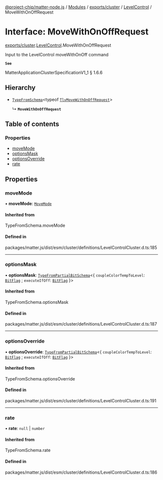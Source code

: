 [@project-chip/matter-node.js](../README.md) / [Modules](../modules.md) / [exports/cluster](../modules/exports_cluster.md) / [LevelControl](../modules/exports_cluster.LevelControl.md) / MoveWithOnOffRequest

# Interface: MoveWithOnOffRequest

[exports/cluster](../modules/exports_cluster.md).[LevelControl](../modules/exports_cluster.LevelControl.md).MoveWithOnOffRequest

Input to the LevelControl moveWithOnOff command

**`See`**

MatterApplicationClusterSpecificationV1_1 § 1.6.6

## Hierarchy

- [`TypeFromSchema`](../modules/exports_tlv.md#typefromschema)\<typeof [`TlvMoveWithOnOffRequest`](../modules/exports_cluster.LevelControl.md#tlvmovewithonoffrequest)\>

  ↳ **`MoveWithOnOffRequest`**

## Table of contents

### Properties

- [moveMode](exports_cluster.LevelControl.MoveWithOnOffRequest.md#movemode)
- [optionsMask](exports_cluster.LevelControl.MoveWithOnOffRequest.md#optionsmask)
- [optionsOverride](exports_cluster.LevelControl.MoveWithOnOffRequest.md#optionsoverride)
- [rate](exports_cluster.LevelControl.MoveWithOnOffRequest.md#rate)

## Properties

### moveMode

• **moveMode**: [`MoveMode`](../enums/exports_cluster.LevelControl.MoveMode.md)

#### Inherited from

TypeFromSchema.moveMode

#### Defined in

packages/matter.js/dist/esm/cluster/definitions/LevelControlCluster.d.ts:185

___

### optionsMask

• **optionsMask**: [`TypeFromPartialBitSchema`](../modules/exports_schema.md#typefrompartialbitschema)\<\{ `coupleColorTempToLevel`: [`BitFlag`](../modules/exports_schema.md#bitflag) ; `executeIfOff`: [`BitFlag`](../modules/exports_schema.md#bitflag)  }\>

#### Inherited from

TypeFromSchema.optionsMask

#### Defined in

packages/matter.js/dist/esm/cluster/definitions/LevelControlCluster.d.ts:187

___

### optionsOverride

• **optionsOverride**: [`TypeFromPartialBitSchema`](../modules/exports_schema.md#typefrompartialbitschema)\<\{ `coupleColorTempToLevel`: [`BitFlag`](../modules/exports_schema.md#bitflag) ; `executeIfOff`: [`BitFlag`](../modules/exports_schema.md#bitflag)  }\>

#### Inherited from

TypeFromSchema.optionsOverride

#### Defined in

packages/matter.js/dist/esm/cluster/definitions/LevelControlCluster.d.ts:191

___

### rate

• **rate**: ``null`` \| `number`

#### Inherited from

TypeFromSchema.rate

#### Defined in

packages/matter.js/dist/esm/cluster/definitions/LevelControlCluster.d.ts:186
